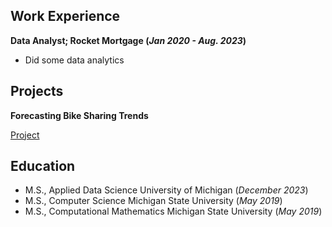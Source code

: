 ## Work Experience
**Data Analyst; Rocket Mortgage (_Jan 2020 - Aug. 2023_)**
- Did some data analytics

## Projects
**Forecasting Bike Sharing Trends**

[Project](https://github.com/PatrickT19/patrickt.github.io/tree/0670814973ce45820ed15f8be838ec8701870ae3/Computational%20Mathematics%20Capstone)

## Education
- M.S., Applied Data Science    University of Michigan (_December 2023_)
- M.S., Computer Science    Michigan State University (_May 2019_)
- M.S., Computational Mathematics    Michigan State University (_May 2019_)
